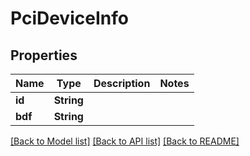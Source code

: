# PciDeviceInfo

## Properties

Name | Type | Description | Notes
------------ | ------------- | ------------- | -------------
**id** | **String** |  | 
**bdf** | **String** |  | 

[[Back to Model list]](../README.md#documentation-for-models) [[Back to API list]](../README.md#documentation-for-api-endpoints) [[Back to README]](../README.md)


